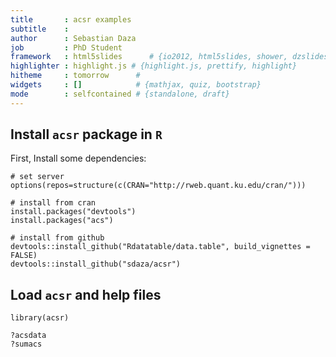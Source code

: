 ```yaml
---
title       : acsr examples
subtitle    : 
author      : Sebastian Daza
job         : PhD Student
framework   : html5slides      # {io2012, html5slides, shower, dzslides, ...}
highlighter : highlight.js # {highlight.js, prettify, highlight}
hitheme     : tomorrow      # 
widgets     : []            # {mathjax, quiz, bootstrap}
mode        : selfcontained # {standalone, draft}
---
```


## Install `acsr` package in `R`

First, Install some dependencies: 

```
# set server
options(repos=structure(c(CRAN="http://rweb.quant.ku.edu/cran/")))

# install from cran
install.packages("devtools")
install.packages("acs")

# install from github
devtools::install_github("Rdatatable/data.table", build_vignettes = FALSE)
devtools::install_github("sdaza/acsr")
```


## Load `acsr` and help files

```
library(acsr)

?acsdata
?sumacs
```
